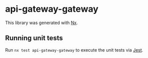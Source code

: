 # api-gateway-gateway

This library was generated with [Nx](https://nx.dev).

## Running unit tests

Run `nx test api-gateway-gateway` to execute the unit tests via [Jest](https://jestjs.io).
